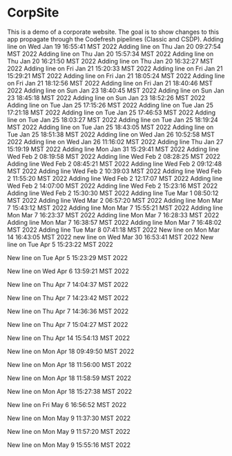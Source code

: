 # CorpSite

This is a demo of a corporate website. The goal is to show changes to this app propagate through the Codefresh pipelines (Classic and CSDP).
Adding line on Wed Jan 19 16:55:41 MST 2022
Adding line on Thu Jan 20 09:27:54 MST 2022
Adding line on Thu Jan 20 15:57:34 MST 2022
Adding line on Thu Jan 20 16:21:50 MST 2022
Adding line on Thu Jan 20 16:32:27 MST 2022
Adding line on Fri Jan 21 15:20:33 MST 2022
Adding line on Fri Jan 21 15:29:21 MST 2022
Adding line on Fri Jan 21 18:05:24 MST 2022
Adding line on Fri Jan 21 18:12:56 MST 2022
Adding line on Fri Jan 21 18:40:46 MST 2022
Adding line on Sun Jan 23 18:40:45 MST 2022
Adding line on Sun Jan 23 18:45:18 MST 2022
Adding line on Sun Jan 23 18:52:26 MST 2022
Adding line on Tue Jan 25 17:15:26 MST 2022
Adding line on Tue Jan 25 17:21:18 MST 2022
Adding line on Tue Jan 25 17:46:53 MST 2022
Adding line on Tue Jan 25 18:03:27 MST 2022
Adding line on Tue Jan 25 18:19:24 MST 2022
Adding line on Tue Jan 25 18:43:05 MST 2022
Adding line on Tue Jan 25 18:51:38 MST 2022
Adding line on Wed Jan 26 10:52:58 MST 2022
Adding line on Wed Jan 26 11:16:02 MST 2022
Adding line Thu Jan 27 15:19:19 MST 2022
Adding line Mon Jan 31 15:29:41 MST 2022
Adding line Wed Feb  2 08:19:58 MST 2022
Adding line Wed Feb  2 08:28:25 MST 2022
Adding line Wed Feb  2 08:45:21 MST 2022
Adding line Wed Feb  2 09:12:48 MST 2022
Adding line Wed Feb  2 10:39:03 MST 2022
Adding line Wed Feb  2 11:55:20 MST 2022
Adding line Wed Feb  2 12:17:07 MST 2022
Adding line Wed Feb  2 14:07:00 MST 2022
Adding line Wed Feb  2 15:23:16 MST 2022
Adding line Wed Feb  2 15:30:30 MST 2022
Adding line Tue Mar  1 08:50:12 MST 2022
Adding line Wed Mar  2 06:57:20 MST 2022
Adding line Mon Mar  7 15:43:12 MST 2022
Adding line Mon Mar  7 15:55:21 MST 2022
Adding line Mon Mar  7 16:23:37 MST 2022
Adding line Mon Mar  7 16:28:33 MST 2022
Adding line Mon Mar  7 16:38:57 MST 2022
Adding line Mon Mar  7 16:48:02 MST 2022
Adding line Tue Mar  8 07:41:18 MST 2022
New line on Mon Mar 14 16:43:05 MST 2022
new line on Wed Mar 30 16:53:41 MST 2022
New line on Tue Apr  5 15:23:22 MST 2022

New line on Tue Apr  5 15:23:29 MST 2022

New line on Wed Apr  6 13:59:21 MST 2022

New line on Thu Apr  7 14:04:37 MST 2022

New line on Thu Apr  7 14:23:42 MST 2022

New line on Thu Apr  7 14:36:36 MST 2022

New line on Thu Apr  7 15:04:27 MST 2022

New line on Thu Apr 14 15:54:13 MST 2022

New line on Mon Apr 18 09:49:50 MST 2022

New line on Mon Apr 18 11:56:00 MST 2022

New line on Mon Apr 18 11:58:59 MST 2022

New line on Mon Apr 18 15:27:38 MST 2022

New line on Fri May  6 16:56:52 MST 2022

New line on Mon May  9 11:37:30 MST 2022

New line on Mon May  9 11:57:20 MST 2022

New line on Mon May  9 15:55:16 MST 2022

